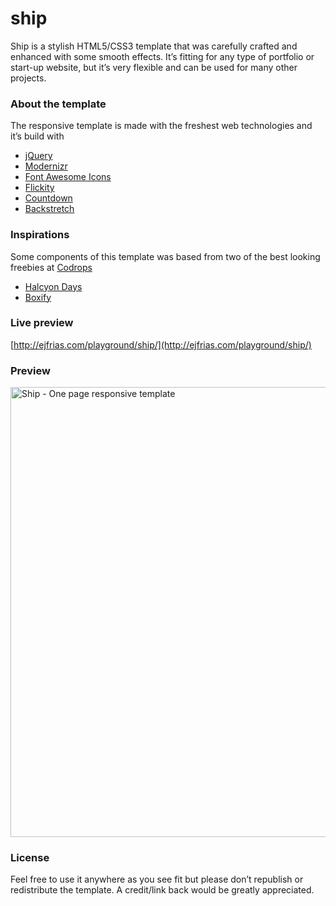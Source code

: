 # ship
Ship is a stylish HTML5/CSS3 template that was carefully crafted and enhanced with some smooth effects. It’s fitting for any type of portfolio or start-up website, but it’s very flexible and can be used for many other projects.

### About the template
The responsive template is made with the freshest web technologies and it’s build with

- [jQuery](https://jquery.com/)
- [Modernizr](https://modernizr.com/)
- [Font Awesome Icons](http://fortawesome.github.io/Font-Awesome/)
- [Flickity](http://flickity.metafizzy.co/)
- [Countdown](http://github.com/rendro/countdown/)
- [Backstretch](http://srobbin.com/jquery-plugins/backstretch/)

### Inspirations
Some components of this template was based from two of the best looking freebies at [Codrops](http://tympanus.net/codrops)

- [Halcyon Days](http://tympanus.net/codrops/2014/07/14/freebie-halcyon-days-one-page-website-template/)
- [Boxify](http://tympanus.net/codrops/2015/01/27/freebie-boxify-one-page-website-template/)

### Live preview
[http://ejfrias.com/playground/ship/](http://ejfrias.com/playground/ship/)

### Preview
<img src="http://ejfrias.com/playground/ship/images/preview.jpg" width="720" alt="Ship - One page responsive template" />

### License
Feel free to use it anywhere as you see fit but please don’t republish or redistribute the template. A credit/link back would be greatly appreciated.